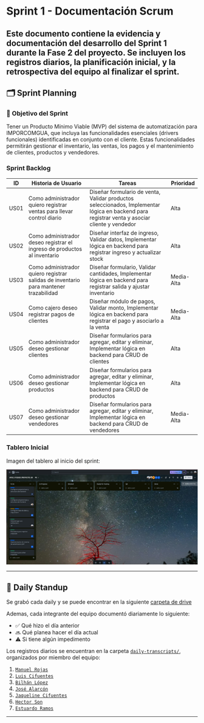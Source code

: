 # Sprint 1 - Documentación Scrum

Este documento contiene la evidencia y documentación del desarrollo del **Sprint 1** durante la Fase 2 del proyecto. Se incluyen los registros diarios, la planificación inicial, y la retrospectiva del equipo al finalizar el sprint.
---

## 🗂️ Sprint Planning
### 🎯 Objetivo del Sprint
Tener un Producto Mínimo Viable (MVP) del sistema de automatización para IMPORCOMGUA, que incluya las funcionalidades esenciales (drivers funcionales) identificadas en conjunto con el cliente. Estas funcionalidades permitirán gestionar el inventario, las ventas, los pagos y el mantenimiento de clientes, productos y vendedores.

### Sprint Backlog
| ID   | Historia de Usuario                                                                  | Tareas                                                                                                                                        | Prioridad |
| ---- | ------------------------------------------------------------------------------------ | --------------------------------------------------------------------------------------------------------------------------------------------- | --------- |
| US01 | Como administrador quiero registrar ventas para llevar control diario                | Diseñar formulario de venta, Validar productos seleccionados, Implementar lógica en backend para registrar venta y asociar cliente y vendedor | Alta      |
| US02 | Como administrador deseo registrar el ingreso de productos al inventario             | Diseñar interfaz de ingreso, Validar datos, Implementar lógica en backend para registrar ingreso y actualizar stock                           | Alta      |
| US03 | Como administrador quiero registrar salidas de inventario para mantener trazabilidad | Diseñar formulario, Validar cantidades, Implementar lógica en backend para registrar salida y ajustar inventario                              | Media-Alta     |
| US04 | Como cajero deseo registrar pagos de clientes                                        | Diseñar módulo de pagos, Validar monto, Implementar lógica en backend para registrar el pago y asociarlo a la venta                           | Media-Alta     |
| US05 | Como administrador deseo gestionar clientes                                          | Diseñar formularios para agregar, editar y eliminar, Implementar lógica en backend para CRUD de clientes                                      | Alta      |
| US06 | Como administrador deseo gestionar productos                                         | Diseñar formularios para agregar, editar y eliminar, Implementar lógica en backend para CRUD de productos                                     | Alta      |
| US07 | Como administrador deseo gestionar vendedores                                        | Diseñar formularios para agregar, editar y eliminar, Implementar lógica en backend para CRUD de vendedores                                    | Media-Alta     |



### Tablero Inicial

Imagen del tablero al inicio del sprint:

![Tablero inicial](../../docs/assets/trello/TABLERO-GENERAL.png)


---

## 📅 Daily Standup
Se grabó cada daily y se puede encontrar en la siguiente [carpeta de drive](https://drive.google.com/drive/folders/1cfmjz10v609Wzfselk9M3RHIlcwegJWg?usp=sharing)

Ademas, cada integrante del equipo documentó diariamente lo siguiente:

- ✅ Qué hizo el día anterior
- 🔜 Qué planea hacer el día actual
- ⚠️ Si tiene algún impedimento

Los registros diarios se encuentran en la carpeta [`daily-transcripts/`](./daily-transcripts), organizados por miembro del equipo:

1. [`Manuel Rojas`](./daily-transcripts/manuel-rojas.md)
2. [`Luis Cifuentes`](./daily-transcripts/luis-cifuentes.md)
3. [`Bilhán López`](./daily-transcripts/bilhan-lopez.md)
4. [`José Alarcón`](./daily-transcripts/jose-alarcon.md)
5. [`Jaqueline Cifuentes`](./daily-transcripts/jaqueline-cifuentes.md)
6. [`Hector Son`](./daily-transcripts/hector-son.md)
7. [`Estuardo Ramos`](./daily-transcripts/estuardo-ramos.md)

---